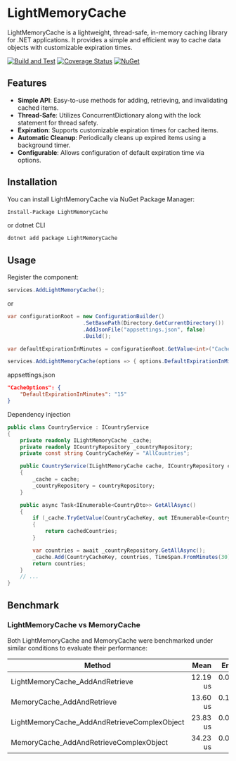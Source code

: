 # LightMemoryCache

LightMemoryCache is a lightweight, thread-safe, in-memory caching library for .NET applications. It provides a simple and efficient way to cache data objects with customizable expiration times.

[![Build and Test](https://github.com/altughan09/LightMemoryCache/actions/workflows/ci.yml/badge.svg)](https://github.com/altughan09/LightMemoryCache/actions/workflows/ci.yml)
[![Coverage Status](https://coveralls.io/repos/github/altughan09/LightMemoryCache/badge.svg?branch=main)](https://coveralls.io/github/altughan09/LightMemoryCache?branch=main)
[![NuGet](https://buildstats.info/nuget/LightMemoryCache)](http://www.nuget.org/packages/LightMemoryCache)

## Features

- **Simple API**: Easy-to-use methods for adding, retrieving, and invalidating cached items.
- **Thread-Safe**: Utilizes ConcurrentDictionary along with the lock statement for thread safety.
- **Expiration**: Supports customizable expiration times for cached items.
- **Automatic Cleanup**: Periodically cleans up expired items using a background timer.
- **Configurable**: Allows configuration of default expiration time via options.

## Installation

You can install LightMemoryCache via NuGet Package Manager:

```bash
Install-Package LightMemoryCache
```

or dotnet CLI

```bash
dotnet add package LightMemoryCache
```

## Usage

Register the component:

```C#
services.AddLightMemoryCache();
```

or

```C#
var configurationRoot = new ConfigurationBuilder()
                        .SetBasePath(Directory.GetCurrentDirectory())
                        .AddJsonFile("appsettings.json", false)
                        .Build();

var defaultExpirationInMinutes = configurationRoot.GetValue<int>("CacheOptions:DefaultExpirationInMinutes");

services.AddLightMemoryCache(options => { options.DefaultExpirationInMinutes = defaultExpirationInMinutes; });
```

appsettings.json

```json
"CacheOptions": {
    "DefaultExpirationInMinutes": "15"
}
```

Dependency injection

```C#
public class CountryService : ICountryService
{
    private readonly ILightMemoryCache _cache;
    private readonly ICountryRepository _countryRepository;
    private const string CountryCacheKey = "AllCountries";

    public CountryService(ILightMemoryCache cache, ICountryRepository countryRepository)
    {
        _cache = cache;
        _countryRepository = countryRepository;
    }

    public async Task<IEnumerable<CountryDto>> GetAllAsync()
    {
        if (_cache.TryGetValue(CountryCacheKey, out IEnumerable<CountryDto> cachedCountries))
        {
            return cachedCountries;
        }

        var countries = await _countryRepository.GetAllAsync();
        _cache.Add(CountryCacheKey, countries, TimeSpan.FromMinutes(30));
        return countries;
    }
    // ...
}
```

## Benchmark

### LightMemoryCache vs MemoryCache

Both LightMemoryCache and MemoryCache were benchmarked under similar conditions to evaluate their performance:

| Method                                       |     Mean |    Error |   StdDev |
| -------------------------------------------- | -------: | -------: | -------: |
| LightMemoryCache_AddAndRetrieve              | 12.19 us | 0.029 us | 0.027 us |
| MemoryCache_AddAndRetrieve                   | 13.60 us | 0.149 us | 0.116 us |
| LightMemoryCache_AddAndRetrieveComplexObject | 23.83 us | 0.093 us | 0.072 us |
| MemoryCache_AddAndRetrieveComplexObject      | 34.23 us | 0.083 us | 0.077 us |
